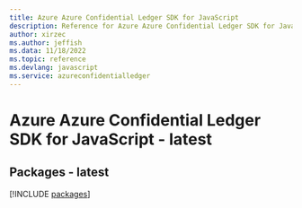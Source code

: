 ```yaml
---
title: Azure Azure Confidential Ledger SDK for JavaScript
description: Reference for Azure Azure Confidential Ledger SDK for JavaScript
author: xirzec
ms.author: jeffish
ms.data: 11/18/2022
ms.topic: reference
ms.devlang: javascript
ms.service: azureconfidentialledger
---
```

# Azure Azure Confidential Ledger SDK for JavaScript - latest
## Packages - latest
[!INCLUDE [packages](azure-confidential-ledger-index.md)]
